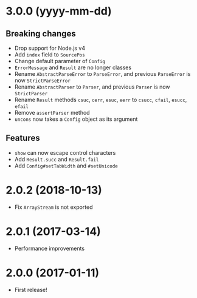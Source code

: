 # 3.0.0 (yyyy-mm-dd)
## Breaking changes
- Drop support for Node.js v4
- Add `index` field to `SourcePos`
- Change default parameter of `Config`
- `ErrorMessage` and `Result` are no longer classes
- Rename `AbstractParseError` to `ParseError`, and previous `ParseError` is now `StrictParseError`
- Rename `AbstractParser` to `Parser`, and previous `Parser` is now `StrictParser`
- Rename `Result` methods `csuc`, `cerr`, `esuc`, `eerr` to `csucc`, `cfail`, `esucc`, `efail`
- Remove `assertParser` method
- `uncons` now takes a `Config` object as its argument

## Features
- `show` can now escape control characters
- Add `Result.succ` and `Result.fail`
- Add `Config#setTabWidth` and `#setUnicode`

# 2.0.2 (2018-10-13)
- Fix `ArrayStream` is not exported

# 2.0.1 (2017-03-14)
- Performance improvements

# 2.0.0 (2017-01-11)
- First release!
